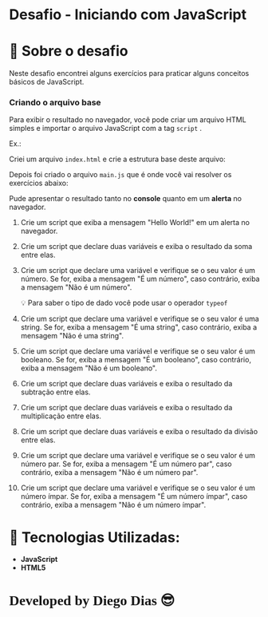 # Desafio - Iniciando com JavaScript

# 📝 Sobre o desafio
Neste desafio encontrei alguns exercícios para praticar alguns conceitos básicos de JavaScript. 

### Criando o arquivo base

Para exibir o resultado no navegador, você pode criar um arquivo HTML simples e importar o arquivo JavaScript com a tag `script` .

Ex.:

Criei um arquivo `index.html` e crie a estrutura base deste arquivo:

Depois foi criado o arquivo `main.js` que é onde você vai resolver os exercícios abaixo:

Pude apresentar o resultado tanto no **console** quanto em um **alerta** no navegador.

1. Crie um script que exiba a mensagem "Hello World!" em um alerta no navegador.
2. Crie um script que declare duas variáveis e exiba o resultado da soma entre elas.
3. Crie um script que declare uma variável e verifique se o seu valor é um número. Se for, exiba a mensagem "É um número", caso contrário, exiba a mensagem "Não é um número".
    
    💡 Para saber o tipo de dado você pode usar o operador `typeof`
    
4. Crie um script que declare uma variável e verifique se o seu valor é uma string. Se for, exiba a mensagem "É uma string", caso contrário, exiba a mensagem "Não é uma string".
5. Crie um script que declare uma variável e verifique se o seu valor é um booleano. Se for, exiba a mensagem "É um booleano", caso contrário, exiba a mensagem "Não é um booleano".
6. Crie um script que declare duas variáveis e exiba o resultado da subtração entre elas.
7. Crie um script que declare duas variáveis e exiba o resultado da multiplicação entre elas.
8. Crie um script que declare duas variáveis e exiba o resultado da divisão entre elas.
9. Crie um script que declare uma variável e verifique se o seu valor é um número par. Se for, exiba a mensagem "É um número par", caso contrário, exiba a mensagem "Não é um número par".
10. Crie um script que declare uma variável e verifique se o seu valor é um número ímpar. Se for, exiba a mensagem "É um número ímpar", caso contrário, exiba a mensagem "Não é um número ímpar".

# 🚀 Tecnologias Utilizadas:
- __JavaScript__
- __HTML5__


 # <span style="font-family: Source Sans Pro;"> Developed by Diego Dias</span> :sunglasses:    
